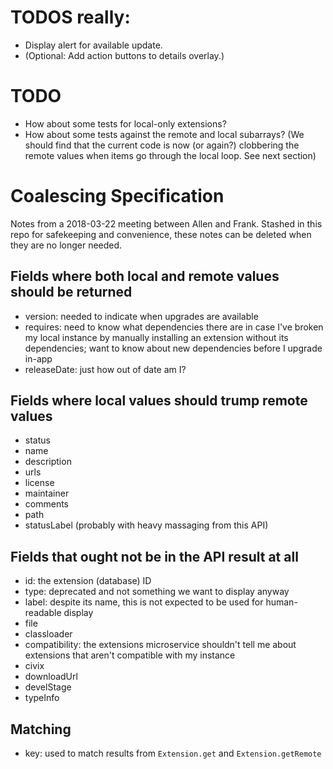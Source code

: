 # TODOS really:
  - Display alert for available update.
  - (Optional: Add action buttons to details overlay.)

# TODO
 - How about some tests for local-only extensions?
 - How about some tests against the remote and local subarrays? (We should find
   that the current code is now (or again?) clobbering the remote values when
   items go through the local loop. See next section)

# Coalescing Specification

Notes from a 2018-03-22 meeting between Allen and Frank. Stashed in this repo
for safekeeping and convenience, these notes can be deleted when they are no
longer needed.

## Fields where both local and remote values should be returned

- version: needed to indicate when upgrades are available
- requires: need to know what dependencies there are in case I've broken my
    local instance by manually installing an extension without its dependencies;
    want to know about new dependencies before I upgrade in-app
- releaseDate: just how out of date am I?

## Fields where local values should trump remote values
- status
- name
- description
- urls
- license
- maintainer
- comments
- path
- statusLabel (probably with heavy massaging from this API)

## Fields that ought not be in the API result at all
- id: the extension (database) ID
- type: deprecated and not something we want to display anyway
- label: despite its name, this is not expected to be used for human-readable display
- file
- classloader
- compatibility: the extensions microservice shouldn't tell me about extensions
    that aren't compatible with my instance
- civix
- downloadUrl
- develStage
- typeInfo

## Matching
- key: used to match results from `Extension.get` and `Extension.getRemote`